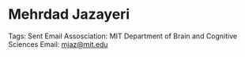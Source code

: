 # Mehrdad Jazayeri

Tags: Sent Email
Assosciation: MIT
Department of Brain and Cognitive Sciences
Email: mjaz@mit.edu